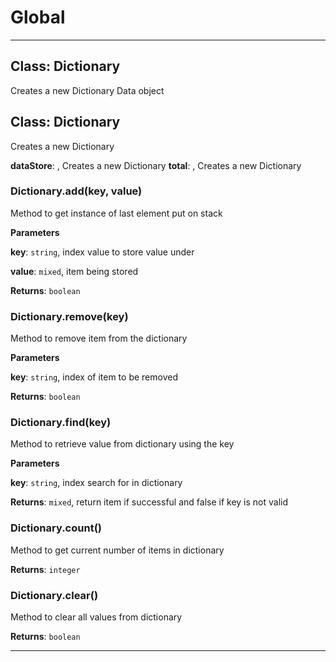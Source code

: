 # Global





* * *

## Class: Dictionary
Creates a new Dictionary Data object


## Class: Dictionary
Creates a new Dictionary

**dataStore**:  , Creates a new Dictionary
**total**:  , Creates a new Dictionary
### Dictionary.add(key, value) 

Method to get instance of last element put on stack

**Parameters**

**key**: `string`, index value to store value under

**value**: `mixed`, item being stored

**Returns**: `boolean`

### Dictionary.remove(key) 

Method to remove item from the dictionary

**Parameters**

**key**: `string`, index of item to be removed

**Returns**: `boolean`

### Dictionary.find(key) 

Method to retrieve value from dictionary using the key

**Parameters**

**key**: `string`, index search for in dictionary

**Returns**: `mixed`, return item if successful and false if key is not valid

### Dictionary.count() 

Method to get current number of items in dictionary

**Returns**: `integer`

### Dictionary.clear() 

Method to clear all values from dictionary

**Returns**: `boolean`



* * *










